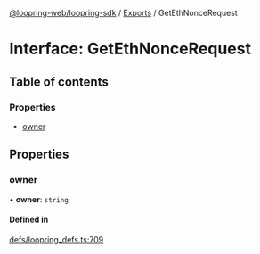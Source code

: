 [@loopring-web/loopring-sdk](../README.md) / [Exports](../modules.md) / GetEthNonceRequest

# Interface: GetEthNonceRequest

## Table of contents

### Properties

- [owner](GetEthNonceRequest.md#owner)

## Properties

### owner

• **owner**: `string`

#### Defined in

[defs/loopring_defs.ts:709](https://github.com/Loopring/loopring_sdk/blob/1b21a8d/src/defs/loopring_defs.ts#L709)
